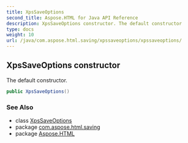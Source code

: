 ```yaml
---
title: XpsSaveOptions
second_title: Aspose.HTML for Java API Reference
description: XpsSaveOptions constructor. The default constructor
type: docs
weight: 10
url: /java/com.aspose.html.saving/xpssaveoptions/xpssaveoptions/
---
```

## XpsSaveOptions constructor

The default constructor.

```java
public XpsSaveOptions()
```

### See Also

* class [XpsSaveOptions](../)
* package [com.aspose.html.saving](../../xpssaveoptions/)
* package [Aspose.HTML](../../../)
